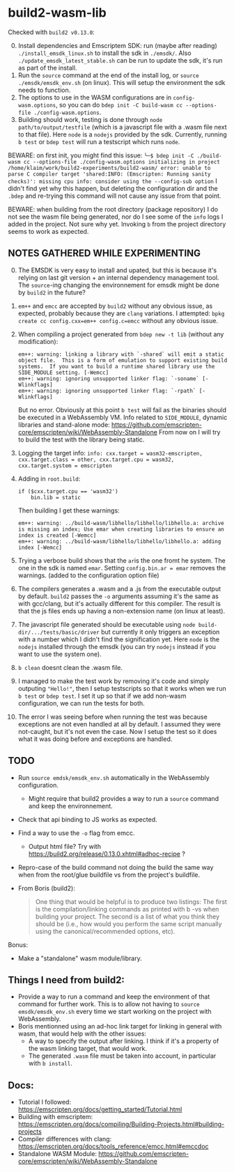 # build2-wasm-lib

Checked with `build2 v0.13.0`:

0. Install dependencies and Emscriptem SDK: run (maybe after reading) `./install_emsdk_linux.sh` to install the sdk in `./emsdk/`.
    Also `./update_emsdk_latest_stable.sh` can be run to update the sdk, it's run as part of the install.
1. Run the `source` command at the end of the install log, or `source ./emsdk/emsdk_env.sh` (on linux). This will setup the environment the sdk needs to function.
2. The options to use in the WASM configurations are in `config-wasm.options`, so you can do `bdep init -C build-wasm cc --options-file ./config-wasm.options`.
3. Building should work, testing is done through `node path/to/output/testfile` (which is a javascript file with a .wasm file next to that file).
    Here `node` is a `nodejs` provided by the sdk.
    Currently, running `b test` or `bdep test` will run a testscript which runs `node`.

BEWARE: on first init, you might find this issue:
    ```
    ╰─$ bdep init -C ./build-wasm cc --options-file ./config-wasm.options
    initializing in project /home/klaim/work/build2-experiments/build2-wasm/
    error: unable to parse C compiler target 'shared:INFO: (Emscripten: Running sanity checks)': missing cpu
    info: consider using the --config-sub option
    ```
    I didn't find yet why this happen, but deleting the configuration dir and the `.bdep` and re-trying this command will not cause any issue from that point.

BEWARE: when building from the root directory (package repository) I do not see the wasm file being generated, nor do I see some of the `info` logs I added in the project. Not sure why yet. Invoking `b` from the project directory seems to work as expected.

NOTES GATHERED WHILE EXPERIMENTING
----------------------------------

0. The EMSDK is very easy to install and upated, but this is because it's relying on last git version + an internal dependency management tool.
    The `source`-ing changing the environnement for emsdk might be done by `build2` in the future?

1. `em++` and `emcc` are accepted by `build2` without any obvious issue, as expected, probably because they are `clang` variations.
    I attempted: `bpkg create cc config.cxx=em++ config.c=emcc` without any obvious issue.

2. When compiling a project generated from `bdep new -t lib` (without any modification):
    ```
    em++: warning: linking a library with `-shared` will emit a static object file.  This is a form of emulation to support existing build systems.  If you want to build a runtime shared library use the SIDE_MODULE setting. [-Wemcc]
    em++: warning: ignoring unsupported linker flag: `-soname` [-Wlinkflags]
    em++: warning: ignoring unsupported linker flag: `-rpath` [-Wlinkflags]
    ```
    But no error.
    Obviously at this point `b test` will fail as the binaries should be executed in a WebAssembly VM.
    Info related to `SIDE_MODULE`, dynamic libraries and stand-alone mode: https://github.com/emscripten-core/emscripten/wiki/WebAssembly-Standalone
    From now on I will try to build the test with the library being static.

3. Logging the target info: `info: cxx.target = wasm32-emscripten, cxx.target.class = other, cxx.target.cpu = wasm32, cxx.target.system = emscripten`

4. Adding in `root.build`:
    ```
    if ($cxx.target.cpu == 'wasm32')
        bin.lib = static
    ```
    Then building I get these warnings:
    ```
    em++: warning: ../build-wasm/libhello/libhello/libhello.a: archive is missing an index; Use emar when creating libraries to ensure an index is created [-Wemcc]
    em++: warning: ../build-wasm/libhello/libhello/libhello.a: adding index [-Wemcc]
    ```

5. Trying a verbose build shows that the `ar`is the one fromt he system. The one in the sdk is named `emar`.
    Setting `config.bin.ar = emar` removes the warnings. (added to the configuration option file)

6. The compilers generates a .wasm and a .js from the executable output by default. `build2` passes the `-o` arguments assuming it's the same as with gcc/clang, but it's actually different for this compiler. The result is that the js files ends up having a non-extension name (on linux at least).

7. The javascript file generated should be executable using `node build-dir/.../tests/basic/driver` but currently it only triggers an exception with a number which I didn't find the signification yet. Here `node` is the `nodejs` installed through the emsdk (you can try `nodejs` instead if you want to use the system one).

8. `b clean` doesnt clean the .wasm file.

9. I managed to make the test work by removing it's code and simply outputing `"Hello!"`, then I setup testscripts so that it works when we run `b test` or `bdep test`.
    I set it up so that if we add  non-wasm configuration, we can run the tests for both.

10. The error I was seeing before when running the test was because exceptions are not even handled at all by default. I assumed they were not-caught, but it's not even the case.
    Now I setup the test so it does what it was doing before and exceptions are handled.



TODO
----

- Run `source emdsk/emsdk_env.sh` automatically in the WebAssembly configuration.
    - Might require that build2 provides a way to run a `source` command and keep the environnement.
- Check that api binding to JS works as expected.
- Find a way to use the `-o` flag from emcc.
    - Output html file? Try with https://build2.org/release/0.13.0.xhtml#adhoc-recipe ?
- Repro-case of the build command not doing the build the same way when from the root/glue buildfile vs from the project's buildfile.

- From Boris (build2):
    > One thing that would be helpful is to produce two listings: The first is the compilation/linking commands as printed with b -vs when building your project. The second is a list of what you think they should be (i.e., how would you perform the same script manually using the canonical/recommended options, etc).

Bonus:
 - Make a "standalone" wasm module/library.


Things I need from build2:
--------------------------

 - Provide a way to run a command and keep the environment of that command for further work.
    This is to allow not having to `source emsdk/emsdk_env.sh` every time we start working on the project with WebAssembly.
 - Boris mentionned using an ad-hoc link target for linking in general with wasm, that would help with the other issues:
    - A way to specify the output after linking. I think if it's a property of the wasm linking target, that would work.
    - The generated `.wasm` file must be taken into account, in particular with `b install`.



Docs:
-----

 - Tutorial I followed: https://emscripten.org/docs/getting_started/Tutorial.html
 - Building with emscriptem: https://emscripten.org/docs/compiling/Building-Projects.html#building-projects
 - Compiler differences with clang: https://emscripten.org/docs/tools_reference/emcc.html#emccdoc
 - Standalone WASM Module: https://github.com/emscripten-core/emscripten/wiki/WebAssembly-Standalone


